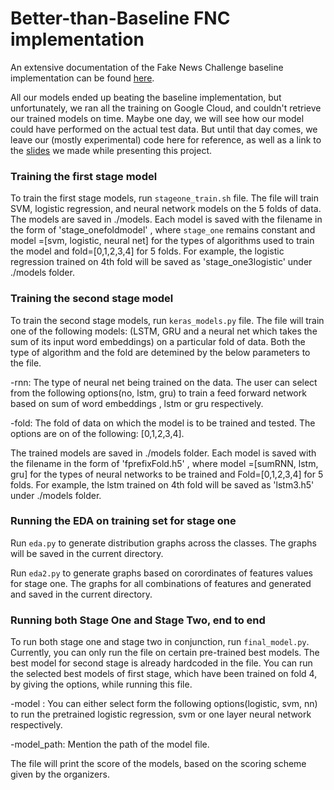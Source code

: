 # Better-than-Baseline FNC implementation

An extensive documentation of the Fake News Challenge baseline implementation can be found [here](https://github.com/FakeNewsChallenge/fnc-1-baseline/blob/master/README.md).

All our models ended up beating the baseline implementation, but unfortunately, we ran all the training on Google Cloud, and couldn't retrieve our trained models on time. Maybe one day, we will see how our model could have performed on the actual test data. But until that day comes, we leave our (mostly experimental) code here for reference, as well as a link to the [slides](https://github.com/aravindsiv/fnc-1-baseline/blob/master/StanceDetection.pdf) we made while presenting this project.


### Training the first stage model
To train the first stage models, run ``stageone_train.sh`` file. The file will train SVM, logistic regression, and neural network models on the 5 folds of data. The models are saved in ./models. Each model is saved with the filename in the form of 'stage_onefoldmodel' , where ``stage_one`` remains constant and model =[svm, logistic, neural net] for the types of algorithms used to train the model and fold=[0,1,2,3,4] for 5 folds. For example, the logistic regression trained on 4th fold will be saved as 'stage_one3logistic' under ./models folder.

### Training the second stage model
To train the second stage models, run ``keras_models.py`` file. The file will train one of the following models: (LSTM, GRU and a neural net which takes the sum of its input word embeddings) on a particular fold of data. Both the type of algorithm and the fold are detemined by the below parameters to the file.

-rnn: The type of neural net being trained on the data. The user can select from the following options(no, lstm, gru) to train a feed forward network based on sum of word embeddings , lstm  or gru respectively.

-fold: The fold of data on which the model is to be trained and tested. The options are on of the following: [0,1,2,3,4].
 
The trained models are saved in ./models folder. Each model is saved with the filename in the form of 'fprefixFold.h5' , where  model =[sumRNN, lstm, gru] for the types of neural networks to be trained and Fold=[0,1,2,3,4] for 5 folds. For example, the lstm trained on 4th fold will be saved as 'lstm3.h5' under ./models folder.
 
### Running the EDA on training set for stage one
Run ``eda.py`` to generate distribution graphs across the classes. The graphs will be saved in the current directory.

Run ``eda2.py`` to generate graphs based on corordinates of features values for stage one. The graphs for all combinations of features and generated and saved in the current directory.

### Running both Stage One and Stage Two, end to end
To run both stage one and stage two in conjunction, run ``final_model.py``. Currently, you can only run the file on certain pre-trained best models. The best model for second stage is already hardcoded in the file. You can run the selected best models of first stage, which have been trained on fold 4, by giving the options, while running this file.

-model : You can either select form the following options(logistic, svm, nn) to run the pretrained logistic regression, svm  or one layer neural network respectively.

-model_path: Mention the path of the model file.

The file will print the score of the models, based on the scoring scheme given by the organizers.
